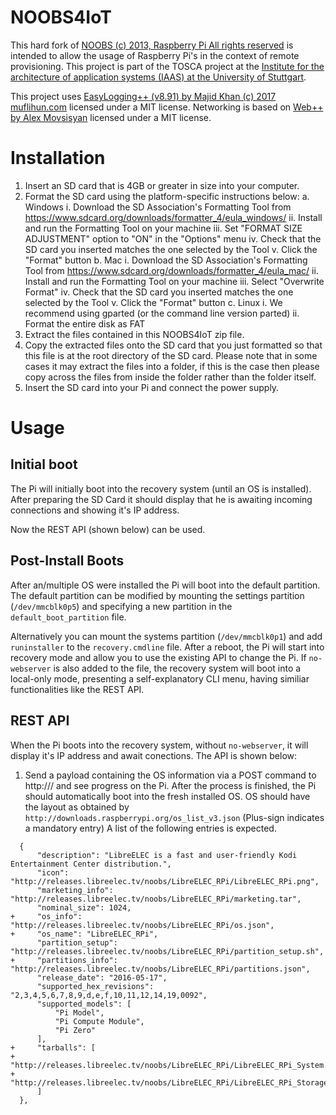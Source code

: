 # NOOBS4IoT

This hard fork of [NOOBS (c) 2013, Raspberry Pi All rights reserved](https://github.com/raspberrypi/noobs) is intended to allow the usage of Raspberry Pi's in the context of remote provisioning. This project is part of the TOSCA project at the [Institute for the architecture of application systems (IAAS) at the University of Stuttgart](http://www.iaas.uni-stuttgart.de/).

This project uses [EasyLogging++ (v8.91) by Majid Khan (c) 2017 muflihun.com](https://github.com/mkhan3189/EasyLoggingPP) licensed under a MIT license. Networking is based on [Web++ by Alex Movsisyan](https://github.com/konteck/wpp) licensed under a MIT license.

# Installation

1. Insert an SD card that is 4GB or greater in size into your computer.
2. Format the SD card using the platform-specific instructions below:
   a. Windows
      i. Download the SD Association's Formatting Tool from https://www.sdcard.org/downloads/formatter_4/eula_windows/
      ii. Install and run the Formatting Tool on your machine
      iii. Set "FORMAT SIZE ADJUSTMENT" option to "ON" in the "Options" menu
      iv. Check that the SD card you inserted matches the one selected by the Tool
      v. Click the "Format" button
   b. Mac
      i. Download the SD Association's Formatting Tool from https://www.sdcard.org/downloads/formatter_4/eula_mac/
      ii. Install and run the Formatting Tool on your machine
      iii. Select "Overwrite Format"
      iv. Check that the SD card you inserted matches the one selected by the Tool
      v. Click the "Format" button
   c. Linux
      i. We recommend using gparted (or the command line version parted)
      ii. Format the entire disk as FAT
3. Extract the files contained in this NOOBS4IoT zip file.
4. Copy the extracted files onto the SD card that you just formatted so that this file is at the root directory of the SD card. Please note that in some cases it may extract the files into a folder, if this is the case then please copy across the files from inside the folder rather than the folder itself.
5. Insert the SD card into your Pi and connect the power supply.

# Usage

## Initial boot
The Pi will initially boot into the recovery system (until an OS is installed). After preparing the SD Card it should display that he is awaiting incoming connections and showing it's IP address.

Now the REST API (shown below) can be used.

## Post-Install Boots
After an/multiple OS were installed the Pi will boot into the default partition. The default partition can be modified by mounting the settings partition (`/dev/mmcblk0p5`) and specifying a new partition in the `default_boot_partition` file.

Alternatively you can mount the systems partition (`/dev/mmcblk0p1`) and add `runinstaller` to the `recovery.cmdline` file. After a reboot, the Pi will start into recovery mode and allow you to use the existing API to change the Pi. If `no-webserver` is also added to the file, the recovery system will boot into a local-only mode, presenting a self-explanatory CLI menu, having similiar functionalities like the REST API.

## REST API
When the Pi boots into the recovery system, without `no-webserver`, it will display it's IP address and await conections. The API is shown below:

1. Send a payload containing the OS information via a POST command to http://<PI IP Address>/ and see progress on the Pi. After the process is finished, the Pi should automatically boot into the fresh installed OS. OS should have the layout as obtained by `http://downloads.raspberrypi.org/os_list_v3.json` (Plus-sign indicates a mandatory entry)
A list of the following entries is expected.
```
  {
      "description": "LibreELEC is a fast and user-friendly Kodi Entertainment Center distribution.",
      "icon": "http://releases.libreelec.tv/noobs/LibreELEC_RPi/LibreELEC_RPi.png",
      "marketing_info": "http://releases.libreelec.tv/noobs/LibreELEC_RPi/marketing.tar",
      "nominal_size": 1024,
+     "os_info": "http://releases.libreelec.tv/noobs/LibreELEC_RPi/os.json",
+     "os_name": "LibreELEC_RPi",
      "partition_setup": "http://releases.libreelec.tv/noobs/LibreELEC_RPi/partition_setup.sh",
+     "partitions_info": "http://releases.libreelec.tv/noobs/LibreELEC_RPi/partitions.json",
      "release_date": "2016-05-17",
      "supported_hex_revisions": "2,3,4,5,6,7,8,9,d,e,f,10,11,12,14,19,0092",
      "supported_models": [
          "Pi Model",
          "Pi Compute Module",
          "Pi Zero"
      ],
+     "tarballs": [
+         "http://releases.libreelec.tv/noobs/LibreELEC_RPi/LibreELEC_RPi_System.tar.xz",
+         "http://releases.libreelec.tv/noobs/LibreELEC_RPi/LibreELEC_RPi_Storage.tar.xz"
      ]
  },
```
